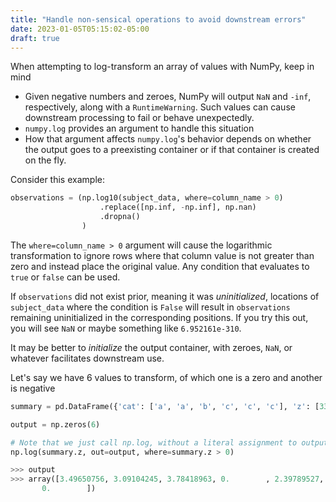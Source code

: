 ```yaml
---
title: "Handle non-sensical operations to avoid downstream errors"
date: 2023-01-05T05:15:02-05:00
draft: true
---
```


When attempting to log-transform an array of values with NumPy, keep in mind
- Given negative numbers and zeroes, NumPy will output `NaN` and `-inf`, respectively, along with a `RuntimeWarning`.  Such values can cause downstream processing to fail or behave unexpectedly.
- `numpy.log` provides an argument to handle this situation
- How that argument affects `numpy.log`'s behavior depends on whether the output goes to a preexisting container or if that container is created on the fly.

Consider this example:
```python
observations = (np.log10(subject_data, where=column_name > 0)
                    .replace([np.inf, -np.inf], np.nan)
                    .dropna()
                )
```

The `where=column_name > 0` argument will cause the logarithmic transformation to ignore rows where that column value is not greater than zero and instead place the original value.  Any condition that evaluates to `true` or `false` can be used.

If `observations` did not exist prior, meaning it was _uninitialized_, locations of `subject_data` where the condition is `False` will result in `observations` remaining uninitialized in the corresponding positions.  If you try this out, you will see `NaN` or maybe something like `6.952161e-310`.

It may be better to _initialize_ the output container, with zeroes, `NaN`, or whatever facilitates downstream use.

Let's say we have 6 values to transform, of which one is a zero and another is negative
```python
summary = pd.DataFrame({'cat': ['a', 'a', 'b', 'c', 'c', 'c'], 'z': [33, 22, 44, 0, 11, -8]})

output = np.zeros(6)

# Note that we just call np.log, without a literal assignment to output
np.log(summary.z, out=output, where=summary.z > 0)

>>> output
>>> array([3.49650756, 3.09104245, 3.78418963, 0.        , 2.39789527,
       0.        ])
```